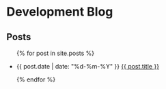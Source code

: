 # Development Blog

## Posts

<ul>
  {% for post in site.posts %}
    <li>
      <p>{{ post.date | date: "%d-%m-%Y" }} <a href="{{ post.url }}">{{ post.title }}</a></p>
    </li>
  {% endfor %}
</ul>